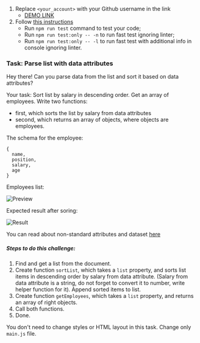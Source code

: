 1. Replace `<your_account>` with your Github username in the link
    - [DEMO LINK](https://VasylPerepihai.github.io/js_task_parse_list_DOM/)
2. Follow [this instructions](https://mate-academy.github.io/layout_task-guideline/)
    - Run `npm run test` command to test your code;
    - Run `npm run test:only -- -n` to run fast test ignoring linter;
    - Run `npm run test:only -- -l` to run fast test with additional info in console ignoring linter.

### Task: Parse list with data attributes

Hey there! Can you parse data from the list and sort it based on data attributes?

Your task: Sort list by salary in descending order.
Get an array of employees. Write two functions: 
- first, which sorts the list by salary from data attributes
- second, which returns an array of objects, where objects are employees.

The schema for the employee:
```
{
  name, 
  position,
  salary,
  age
}
```

Employees list:

![Preview](./src/images/preview.png)

Expected result after soring:

![Result](./src/images/result.png)

You can read about non-standard attributes and dataset [here](https://javascript.info/dom-attributes-and-properties#non-standard-attributes-dataset)

##### Steps to do this challenge:
1) Find and get a list from the document.
2) Create function `sortList`, which takes a `list` property, and sorts list items in descending order by salary from data attribute. (Salary from data attribute is a string, do not forget to convert it to number, write helper function for it). Append sorted items to list.
3) Create function `getEmployees`, which takes a `list` property, and returns an array of right objects.
4) Call both functions.
5) Done.

You don't need to change styles or HTML layout in this task. Change only `main.js` file.
